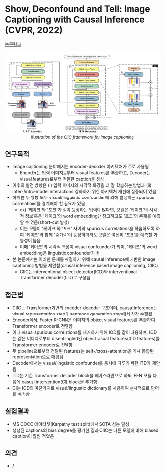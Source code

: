 # Show, Deconfound and Tell: Image Captioning with Causal Inference (CVPR, 2022)

[논문링크](https://openaccess.thecvf.com/content/CVPR2022/html/Liu_Show_Deconfound_and_Tell_Image_Captioning_With_Causal_Inference_CVPR_2022_paper.html)

<p align="center">
    <img width="600" alt='fig1' src="./img/28_02_01.png?raw=true"></br>
    <em><font size=2>Illustration of the CIIC framework for image captioning.</font></em>
</p>

## 연구목적
- Image captioning 분야에서는 encoder-decoder 아키텍처가 주로 사용됨
  - Encoder는 입력 이미지로부터 visual features를 추출하고, Decoder는 visual features로부터 적절한 caption을 생성
- 이후의 발전 방향은 (i) 입력 이미지의 시각적 특징을 더 잘 학습하는 방법과 (ii) inter-/intra-model interactions 강화하기 위한 아키텍처 개선에 집중되어 있음
- 하지만 두 방향 모두 visual/linguistic confounder에 의해 발생하는 spurious correlations를 경계해야 할 필요가 있음
  - ex) '케이크'와 '포크'가 같이 등장하는 입력이 많다면, 모델은 '케이크'의 시각적 정보 혹은 '케이크'의 word embedding만 참고하고도 '포크'의 존재를 예측할 수 있음(short-cut 발생)
  - 이는 모델이 '케이크'와 '포크' 사이의 spurious correlations을 학습하도록 하여 '케이크'와 함께 '숟가락'이 등장하더라도 모델은 여전히 '포크'를 예측할 가능성이 높음
  - 이때 '케이크'의 시각적 특성이 visual confounder가 되며, '케이크'의 word embedding은 linguistic confounder가 됨
- 본 논문에서는 이러한 문제를 해결하기 위해 causal inference에 기반한 image captioning 방법을 제안함(causal inference based image captioning, CIIC)
  - CIIC는 interventional object detector(IOD)와 interventional Transformer decoder(ITD)로 구성됨

## 접근법
- CIIC는 Transformer기반의 encoder-decoder 구조이며, causal inference는 visual representation step과 sentence generation step에서 각각 수행됨
- Encoder에서, Faster R-CNN은 이미지의 object visual features를 추출하여 Transformer encoder로 전달함
- 이때 visual spurious correlations를 제거하기 위해 IOD를 같이 사용하며, IOD는 같은 이미지로부터 disentangled된 object visual features(IOD features)를 Transformer encoder로 전달함
- 두 pipeline으로부터 전달된 features는 self-/cross-attention을 거쳐 통합된 representation으로 매핑됨
- Decoder에서는 visual/linguistic confounder를 동시에 다루기 위한 ITD가 제안됨
- ITD는 기존 Transformer decoder block을 베이스라인으로 하되, FFN 모듈 다음에 casual intervention(CI) block을 추가함
- CI는 IOD와 마찬가지로 visual/lingustic dictionary를 사용하여 순차적으로 단어를 예측함

## 실험결과
- MS COCO 데이터셋(Karpathy test split)에서 SOTA 성능 달성
- 생성된 captions의 bias degree를 평가한 결과 CIIC는 다른 모델에 비해 biased caption이 훨씬 적었음

## 의견
- /